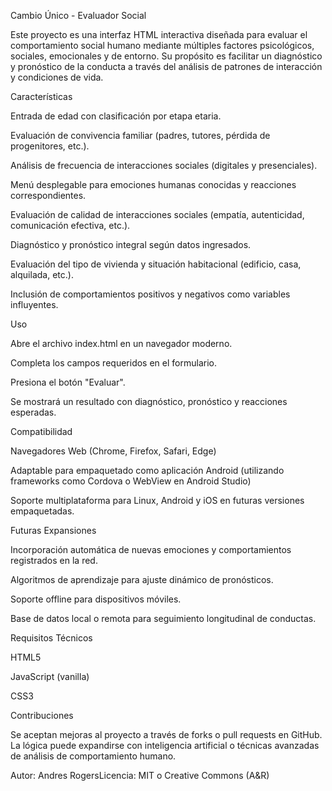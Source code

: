 Cambio Único - Evaluador Social

Este proyecto es una interfaz HTML interactiva diseñada para evaluar el comportamiento social humano mediante múltiples factores psicológicos, sociales, emocionales y de entorno. Su propósito es facilitar un diagnóstico y pronóstico de la conducta a través del análisis de patrones de interacción y condiciones de vida.

Características

Entrada de edad con clasificación por etapa etaria.

Evaluación de convivencia familiar (padres, tutores, pérdida de progenitores, etc.).

Análisis de frecuencia de interacciones sociales (digitales y presenciales).

Menú desplegable para emociones humanas conocidas y reacciones correspondientes.

Evaluación de calidad de interacciones sociales (empatía, autenticidad, comunicación efectiva, etc.).

Diagnóstico y pronóstico integral según datos ingresados.

Evaluación del tipo de vivienda y situación habitacional (edificio, casa, alquilada, etc.).

Inclusión de comportamientos positivos y negativos como variables influyentes.

Uso

Abre el archivo index.html en un navegador moderno.

Completa los campos requeridos en el formulario.

Presiona el botón "Evaluar".

Se mostrará un resultado con diagnóstico, pronóstico y reacciones esperadas.

Compatibilidad

Navegadores Web (Chrome, Firefox, Safari, Edge)

Adaptable para empaquetado como aplicación Android (utilizando frameworks como Cordova o WebView en Android Studio)

Soporte multiplataforma para Linux, Android y iOS en futuras versiones empaquetadas.

Futuras Expansiones

Incorporación automática de nuevas emociones y comportamientos registrados en la red.

Algoritmos de aprendizaje para ajuste dinámico de pronósticos.

Soporte offline para dispositivos móviles.

Base de datos local o remota para seguimiento longitudinal de conductas.

Requisitos Técnicos

HTML5

JavaScript (vanilla)

CSS3

Contribuciones

Se aceptan mejoras al proyecto a través de forks o pull requests en GitHub. La lógica puede expandirse con inteligencia artificial o técnicas avanzadas de análisis de comportamiento humano.

Autor: Andres RogersLicencia: MIT o Creative Commons (A&R)
